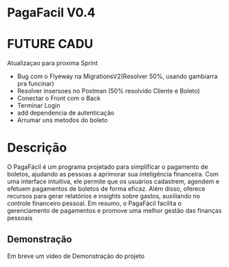 # PagaFacil V0.4

# FUTURE CADU

Atualizaçao para proxima Sprint <br>
 - Bug com o Flyeway na MigrationsV2(Resolver 50%, usando gambiarra pra funcinar)
 - Resolver insersoes no Postman (50% resolvido Cliente e Boleto)
 - Conectar o Front com o Back 
 - Terminar Login 
 - add dependencia de autenticação
 - Arrumar uns metodos do boleto 

# Descrição

O PagaFácil é um programa projetado para simplificar o pagamento de boletos, ajudando as pessoas a aprimorar sua inteligência financeira. Com uma interface intuitiva, ele permite que os usuários cadastrem, agendem e efetuem pagamentos de boletos de forma eficaz. Além disso, oferece recursos para gerar relatórios e insights sobre gastos, auxiliando no controle financeiro pessoal. Em resumo, o PagaFácil facilita o gerenciamento de pagamentos e promove uma melhor gestão das finanças pessoais


## Demonstração

Em breve um video de Demonstração do projeto 
